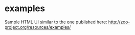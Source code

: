 # examples
Sample HTML UI similar to the one published here: http://zoo-project.org/resources/examples/
